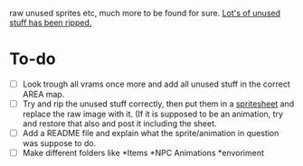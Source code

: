raw unused sprites etc, much more to be found for sure.
[Lot's of unused stuff has been ripped.](https://www.spriters-resource.com/playstation/tombi/)

# To-do
- [ ] Look trough all vrams once more and add all unused stuff in the correct AREA map.
- [ ] Try and rip the unused stuff correctly, then put them in a [spritesheet](https://www.vg-resource.com/thread-29374.html) and replace the raw image with it. (If it is supposed to be an animation, try and restore that also and post it including the sheet.
- [ ] Add a README file and explain what the sprite/animation in question was suppose to do.
- [ ] Make different folders like *Items *NPC Animations *envoriment
